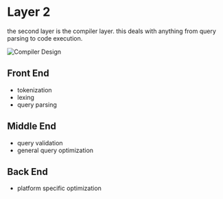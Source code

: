 # Layer 2

the second layer is the compiler layer. this deals with anything from query parsing to code execution.

![Compiler Design](https://upload.wikimedia.org/wikipedia/commons/thumb/c/cc/Compiler_design.svg/1100px-Compiler_design.svg.png)

## Front End
- tokenization
- lexing
- query parsing

## Middle End
- query validation
- general query optimization

## Back End
- platform specific optimization
